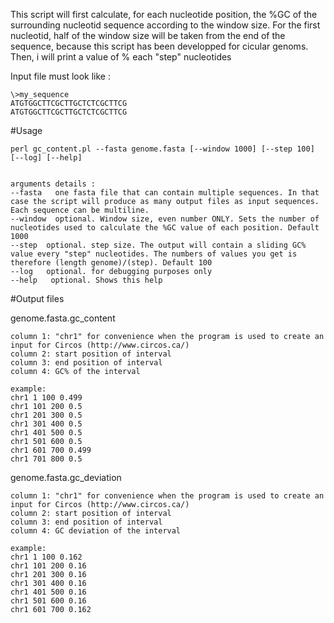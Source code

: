 

This script will first calculate, for each nucleotide position, the %GC of the surrounding nucleotid sequence according to the window size.
        For the first nucleotid, half of the window size will be taken from the end of the sequence, because this script has been developped for cicular genoms.
        Then, i will print a value of % each "step" nucleotides


Input file must look like :

    \>my_sequence  
    ATGTGGCTTCGCTTGCTCTCGCTTCG
    ATGTGGCTTCGCTTGCTCTCGCTTCG

#Usage

    perl gc_content.pl --fasta genome.fasta [--window 1000] [--step 100] [--log] [--help] 
    
    
    arguments details :
    --fasta   one fasta file that can contain multiple sequences. In that case the script will produce as many output files as input sequences. Each sequence can be multiline.
    --window  optional. Window size, even number ONLY. Sets the number of nucleotides used to calculate the %GC value of each position. Default 1000
    --step  optional. step size. The output will contain a sliding GC% value every "step" nucleotides. The numbers of values you get is therefore (length genome)/(step). Default 100
    --log   optional. for debugging purposes only
    --help   optional. Shows this help

#Output files

genome.fasta.gc_content
    
    column 1: "chr1" for convenience when the program is used to create an input for Circos (http://www.circos.ca/) 
    column 2: start position of interval
    column 3: end position of interval 
    column 4: GC% of the interval 
    
    example:
    chr1 1 100 0.499
    chr1 101 200 0.5
    chr1 201 300 0.5
    chr1 301 400 0.5
    chr1 401 500 0.5
    chr1 501 600 0.5
    chr1 601 700 0.499
    chr1 701 800 0.5

genome.fasta.gc_deviation

    column 1: "chr1" for convenience when the program is used to create an input for Circos (http://www.circos.ca/) 
    column 2: start position of interval
    column 3: end position of interval 
    column 4: GC deviation of the interval 
    
    example:
    chr1 1 100 0.162
    chr1 101 200 0.16
    chr1 201 300 0.16
    chr1 301 400 0.16
    chr1 401 500 0.16
    chr1 501 600 0.16
    chr1 601 700 0.162

